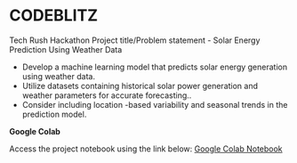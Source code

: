 # CODEBLITZ
Tech Rush Hackathon
Project title/Problem statement - Solar Energy Prediction Using Weather Data
- Develop a machine learning model that predicts solar energy generation using weather data.
- Utilize datasets containing historical solar power generation and weather parameters for
accurate forecasting..
- Consider including location -based variability and seasonal trends in the prediction model.


**Google Colab**

Access the project notebook using the link below:
[Google Colab Notebook](https://colab.research.google.com/drive/1fW4iIrIzyeSvs3QDf4C0n3FOZvCV1hAK?usp=sharing)
